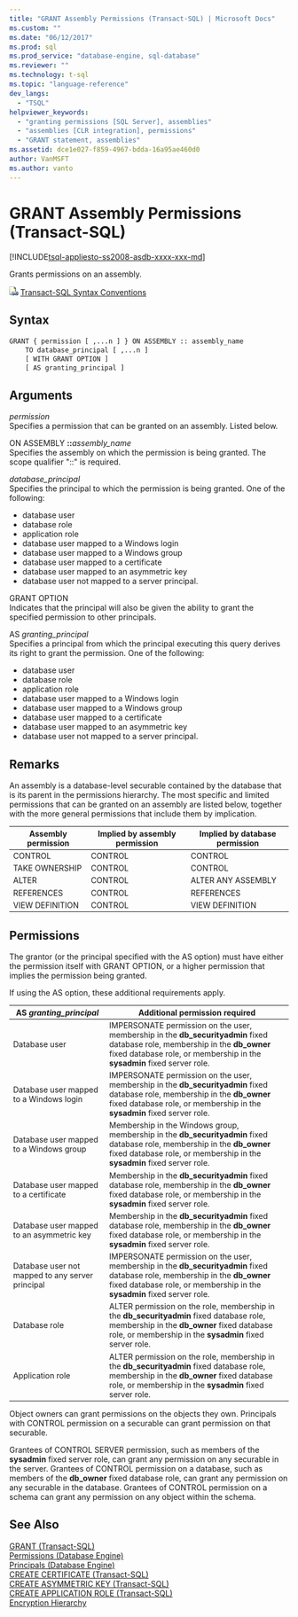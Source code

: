 ```yaml
---
title: "GRANT Assembly Permissions (Transact-SQL) | Microsoft Docs"
ms.custom: ""
ms.date: "06/12/2017"
ms.prod: sql
ms.prod_service: "database-engine, sql-database"
ms.reviewer: ""
ms.technology: t-sql
ms.topic: "language-reference"
dev_langs: 
  - "TSQL"
helpviewer_keywords: 
  - "granting permissions [SQL Server], assemblies"
  - "assemblies [CLR integration], permissions"
  - "GRANT statement, assemblies"
ms.assetid: dce1e027-f859-4967-bdda-16a95ae460d0
author: VanMSFT
ms.author: vanto
---
```

# GRANT Assembly Permissions (Transact-SQL)
[!INCLUDE[tsql-appliesto-ss2008-asdb-xxxx-xxx-md](../../includes/tsql-appliesto-ss2008-asdb-xxxx-xxx-md.md)]

  Grants permissions on an assembly.  
  
 ![Topic link icon](../../database-engine/configure-windows/media/topic-link.gif "Topic link icon") [Transact-SQL Syntax Conventions](../../t-sql/language-elements/transact-sql-syntax-conventions-transact-sql.md)  
  
## Syntax  
  
```  
GRANT { permission [ ,...n ] } ON ASSEMBLY :: assembly_name  
    TO database_principal [ ,...n ]  
    [ WITH GRANT OPTION ]  
    [ AS granting_principal ]  
```  
  
## Arguments  
 *permission*  
 Specifies a permission that can be granted on an assembly. Listed below.  
  
 ON ASSEMBLY **::**_assembly_name_  
 Specifies the assembly on which the permission is being granted. The scope qualifier "::" is required.  
  
 *database_principal*  
 Specifies the principal to which the permission is being granted. One of the following:  
  
-   database user  
-   database role  
-   application role  
-   database user mapped to a Windows login  
-   database user mapped to a Windows group  
-   database user mapped to a certificate  
-   database user mapped to an asymmetric key  
-   database user not mapped to a server principal.  
  
GRANT OPTION  
 Indicates that the principal will also be given the ability to grant the specified permission to other principals.  
  
AS *granting_principal*  
 Specifies a principal from which the principal executing this query derives its right to grant the permission. One of the following:  
  
-   database user  
-   database role  
-   application role  
-   database user mapped to a Windows login  
-   database user mapped to a Windows group  
-   database user mapped to a certificate  
-   database user mapped to an asymmetric key  
-   database user not mapped to a server principal.  
  
## Remarks  
 An assembly is a database-level securable contained by the database that is its parent in the permissions hierarchy. The most specific and limited permissions that can be granted on an assembly are listed below, together with the more general permissions that include them by implication.  
  
|Assembly permission|Implied by assembly permission|Implied by database permission|  
|-------------------------|------------------------------------|------------------------------------|  
|CONTROL|CONTROL|CONTROL|  
|TAKE OWNERSHIP|CONTROL|CONTROL|  
|ALTER|CONTROL|ALTER ANY ASSEMBLY|  
|REFERENCES|CONTROL|REFERENCES|  
|VIEW DEFINITION|CONTROL|VIEW DEFINITION|  
  
## Permissions  
 The grantor (or the principal specified with the AS option) must have either the permission itself with GRANT OPTION, or a higher permission that implies the permission being granted.  
  
 If using the AS option, these additional requirements apply.  
  
|AS *granting_principal*|Additional permission required|  
|------------------------------|------------------------------------|  
|Database user|IMPERSONATE permission on the user, membership in the **db_securityadmin** fixed database role, membership in the **db_owner** fixed database role, or membership in the **sysadmin** fixed server role.|  
|Database user mapped to a Windows login|IMPERSONATE permission on the user, membership in the **db_securityadmin** fixed database role, membership in the **db_owner** fixed database role, or membership in the **sysadmin** fixed server role.|  
|Database user mapped to a Windows group|Membership in the Windows group, membership in the **db_securityadmin** fixed database role, membership in the **db_owner** fixed database role, or membership in the **sysadmin** fixed server role.|  
|Database user mapped to a certificate|Membership in the **db_securityadmin** fixed database role, membership in the **db_owner** fixed database role, or membership in the **sysadmin** fixed server role.|  
|Database user mapped to an asymmetric key|Membership in the **db_securityadmin** fixed database role, membership in the **db_owner** fixed database role, or membership in the **sysadmin** fixed server role.|  
|Database user not mapped to any server principal|IMPERSONATE permission on the user, membership in the **db_securityadmin** fixed database role, membership in the **db_owner** fixed database role, or membership in the **sysadmin** fixed server role.|  
|Database role|ALTER permission on the role, membership in the **db_securityadmin** fixed database role, membership in the **db_owner** fixed database role, or membership in the **sysadmin** fixed server role.|  
|Application role|ALTER permission on the role, membership in the **db_securityadmin** fixed database role, membership in the **db_owner** fixed database role, or membership in the **sysadmin** fixed server role.|  
  
 Object owners can grant permissions on the objects they own. Principals with CONTROL permission on a securable can grant permission on that securable.  
  
 Grantees of CONTROL SERVER permission, such as members of the **sysadmin** fixed server role, can grant any permission on any securable in the server. Grantees of CONTROL permission on a database, such as members of the **db_owner** fixed database role, can grant any permission on any securable in the database. Grantees of CONTROL permission on a schema can grant any permission on any object within the schema.  
  
## See Also  
 [GRANT &#40;Transact-SQL&#41;](../../t-sql/statements/grant-transact-sql.md)   
 [Permissions &#40;Database Engine&#41;](../../relational-databases/security/permissions-database-engine.md)   
 [Principals &#40;Database Engine&#41;](../../relational-databases/security/authentication-access/principals-database-engine.md)   
 [CREATE CERTIFICATE &#40;Transact-SQL&#41;](../../t-sql/statements/create-certificate-transact-sql.md)   
 [CREATE ASYMMETRIC KEY &#40;Transact-SQL&#41;](../../t-sql/statements/create-asymmetric-key-transact-sql.md)   
 [CREATE APPLICATION ROLE &#40;Transact-SQL&#41;](../../t-sql/statements/create-application-role-transact-sql.md)   
 [Encryption Hierarchy](../../relational-databases/security/encryption/encryption-hierarchy.md)  
  
  
